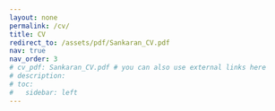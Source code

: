 ```yaml
---
layout: none
permalink: /cv/
title: CV
redirect_to: /assets/pdf/Sankaran_CV.pdf
nav: true
nav_order: 3
# cv_pdf: Sankaran_CV.pdf # you can also use external links here
# description:
# toc:
#   sidebar: left
---
```

